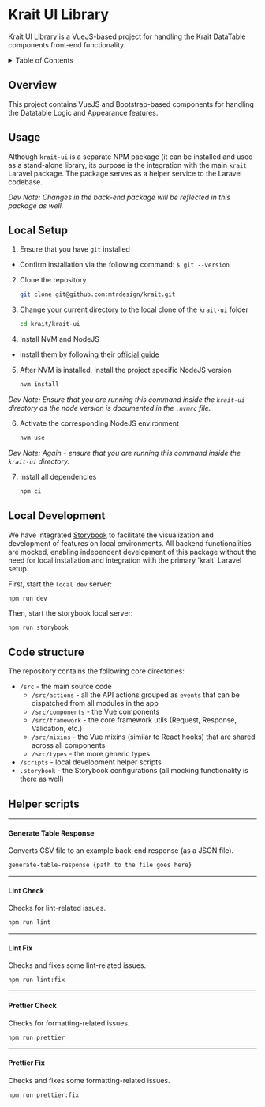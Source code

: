 # Krait UI Library

Krait UI Library is a VueJS-based project for handling the Krait DataTable components
front-end functionality.

<details>
   <summary>Table of Contents</summary>
    <ol>
      <li>
         <a href="#overview">Overview</a>
      </li>
       <li>
         <a href="#usage">Usage</a>
      </li>
       <li>
         <a href="#local-setup">Local setup</a>
      </li>
      <li>
         <a href="#local-development">Local development</a>
      </li>
      <li>
         <a href="#code-structure">Code structure</a>
      </li>
      <li>
         <a href="#helper-scripts">Helper scripts</a>
      </li>
   </ol>
</details>

## Overview

This project contains VueJS and Bootstrap-based components for handling the Datatable
Logic and Appearance features.

## Usage

Although `krait-ui` is a separate NPM package (it can be installed and used as a stand-alone library,
its purpose is the integration with the main `krait` Laravel package. The package serves as a helper service to the Laravel codebase.

_Dev Note:_
_Changes in the back-end package will be reflected in this package as well._

## Local Setup

1. Ensure that you have `git` installed

- Confirm installation via the following command: `$ git --version`

2. Clone the repository

   ```sh
   git clone git@github.com:mtrdesign/krait.git
   ```

3. Change your current directory to the local clone of the `krait-ui` folder

   ```sh
   cd krait/krait-ui
   ```

4. Install NVM and NodeJS

- install them by following their [official guide](https://nodejs.org/en/download/package-manager)

5. After NVM is installed, install the project specific NodeJS version

   ```sh
   nvm install
   ```

_Dev Note: Ensure that you are running this command inside the `krait-ui` directory as
the node version is documented in the `.nvmrc` file._

6. Activate the corresponding NodeJS environment
   ```bash
   nvm use
   ```

_Dev Note: Again - ensure that you are running this command inside the `krait-ui` directory._

7. Install all dependencies
   ```bash
   npm ci
   ```

## Local Development

We have integrated [Storybook](https://storybook.js.org) to facilitate the visualization and development of features on local environments.
All backend functionalities are mocked, enabling independent development of this package without the need for local installation and integration with the primary 'krait' Laravel setup.

First, start the `local dev` server:

```sh
npm run dev
```

Then, start the storybook local server:

```shell
npm run storybook
```

## Code structure

The repository contains the following core directories:

- `/src` - the main source code
  - `/src/actions` - all the API actions grouped as `events` that can
    be dispatched from all modules in the app
  - `/src/components` - the Vue components
  - `/src/framework` - the core framework utils (Request, Response, Validation, etc.)
  - `/src/mixins` - the Vue mixins (similar to React hooks) that are shared across all components
  - `/src/types` - the more generic types
- `/scripts` - local development helper scripts
- `.storybook` - the Storybook configurations (all mocking functionality is there as well)

## Helper scripts

---

#### Generate Table Response

Converts CSV file to an example back-end response (as a JSON file).

```sh
generate-table-response {path to the file goes here}
```

---

#### Lint Check

Checks for lint-related issues.

```sh
npm run lint
```

---

#### Lint Fix

Checks and fixes some lint-related issues.

```sh
npm run lint:fix
```

---

#### Prettier Check

Checks for formatting-related issues.

```sh
npm run prettier
```

---

#### Prettier Fix

Checks and fixes some formatting-related issues.

```sh
npm run prettier:fix
```
